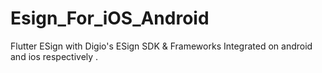 # Esign_For_iOS_Android
Flutter ESign with Digio's ESign SDK &amp; Frameworks Integrated on android and ios respectively .
